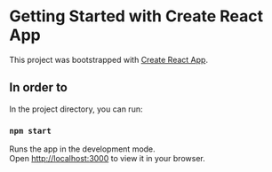 # Getting Started with Create React App

This project was bootstrapped with [Create React App](https://github.com/facebook/create-react-app).

## In order to

In the project directory, you can run:

### `npm start`

Runs the app in the development mode.\
Open [http://localhost:3000](http://localhost:3000) to view it in your browser.



